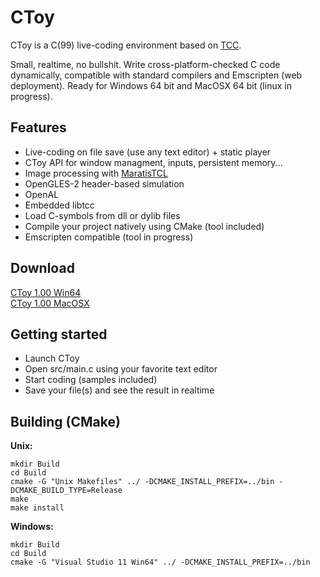 CToy
====

CToy is a C(99) live-coding environment based on [TCC](http://bellard.org/tcc/).

Small, realtime, no bullshit. Write cross-platform-checked C code dynamically, compatible with standard compilers and Emscripten (web deployment). Ready for Windows 64 bit and MacOSX 64 bit (linux in progress).

Features
--------

* Live-coding on file save (use any text editor) + static player
* CToy API for window managment, inputs, persistent memory...
* Image processing with [MaratisTCL](https://github.com/anael-seghezzi/Maratis-Tiny-C-library)
* OpenGLES-2 header-based simulation
* OpenAL
* Embedded libtcc
* Load C-symbols from dll or dylib files
* Compile your project natively using CMake (tool included)
* Emscripten compatible (tool in progress)

Download
--------

[CToy 1.00 Win64](http://anael.maratis3d.com/ctoy/bin/CToy-1.00-WIN-x86_64.zip)<br>
[CToy 1.00 MacOSX](http://anael.maratis3d.com/ctoy/bin/CToy-1.00-OSX_10.6-x86_64.zip)

Getting started
---------------

- Launch CToy
- Open src/main.c using your favorite text editor
- Start coding (samples included)
- Save your file(s) and see the result in realtime

Building (CMake)
----------------

**Unix:**

    mkdir Build
    cd Build
    cmake -G "Unix Makefiles" ../ -DCMAKE_INSTALL_PREFIX=../bin -DCMAKE_BUILD_TYPE=Release
    make
    make install

**Windows:**

    mkdir Build
    cd Build
    cmake -G "Visual Studio 11 Win64" ../ -DCMAKE_INSTALL_PREFIX=../bin

